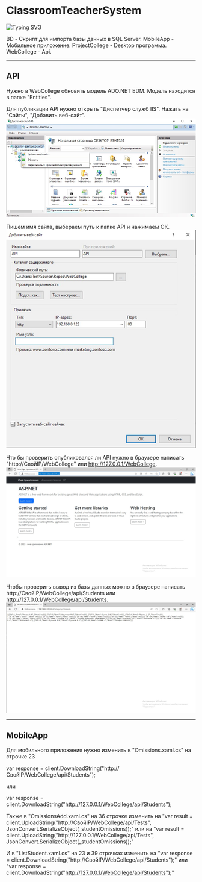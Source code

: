 # ClassroomTeacherSystem

[![Typing SVG](https://readme-typing-svg.herokuapp.com?color=%2336BCF7&lines=Classroom+Teacher+System)](https://git.io/typing-svg)

BD - Скрипт для импорта базы данных в SQL Server.
MobileApp - Мобильное приложение.
ProjectCollege - Desktop программа.
WebCollege - Api.
***
<h2>API</h2>

Нужно в WebCollege обновить модель ADO.NET EDM. Модель находится в папке "Entities".

Для публикации API нужно открыть "Диспетчер служб IIS".
Нажать на "Сайты", "Добавить веб-сайт". 
![alt tag](https://github.com/lesnovartem/Image/blob/main/Image_1.jpg?raw=true)

Пишем имя сайта, выбераем путь к папке API и нажимаем ОК. 
![alt tag](https://github.com/lesnovartem/Image/blob/main/Image_2.jpg?raw=true)

Что бы проверить опубликовался ли API нужно в браузере написать "http://СвойIP/WebCollege" или http://127.0.0.1/WebCollege.
![alt tag](https://github.com/lesnovartem/Image/blob/main/Image_3.jpg?raw=true)

Чтобы проверить вывод из базы данных можно в браузере написать http://СвойIP/WebCollege/api/Students или http://127.0.0.1/WebCollege/api/Students.
![alt tag](https://github.com/lesnovartem/Image/blob/main/Image_4.jpg?raw=true)
***
<h2>MobileApp</h2>

Для мобильного приложения нужно изменить в "Omissions.xaml.cs" на строчке 23 

var response = client.DownloadString("http://СвойIP/WebCollege/api/Students");

или

var response = client.DownloadString("http://127.0.0.1/WebCollege/api/Students");

Также в "OmissionsAdd.xaml.cs" на 36 строчке изменить на "var result = client.UploadString("http://СвойIP/WebCollege/api/Tests", JsonConvert.SerializeObject(_studentOmissions));" или на "var result = client.UploadString("http://127:0.0.1/WebCollege/api/Tests", JsonConvert.SerializeObject(_studentOmissions));"

И в "ListStudent.xaml.cs" на 23 и 39 строчках изменить на "var response = client.DownloadString("http://СвойIP/WebCollege/api/Students");" или "var response = client.DownloadString("http://127.0.0.1/WebCollege/api/Students");"
